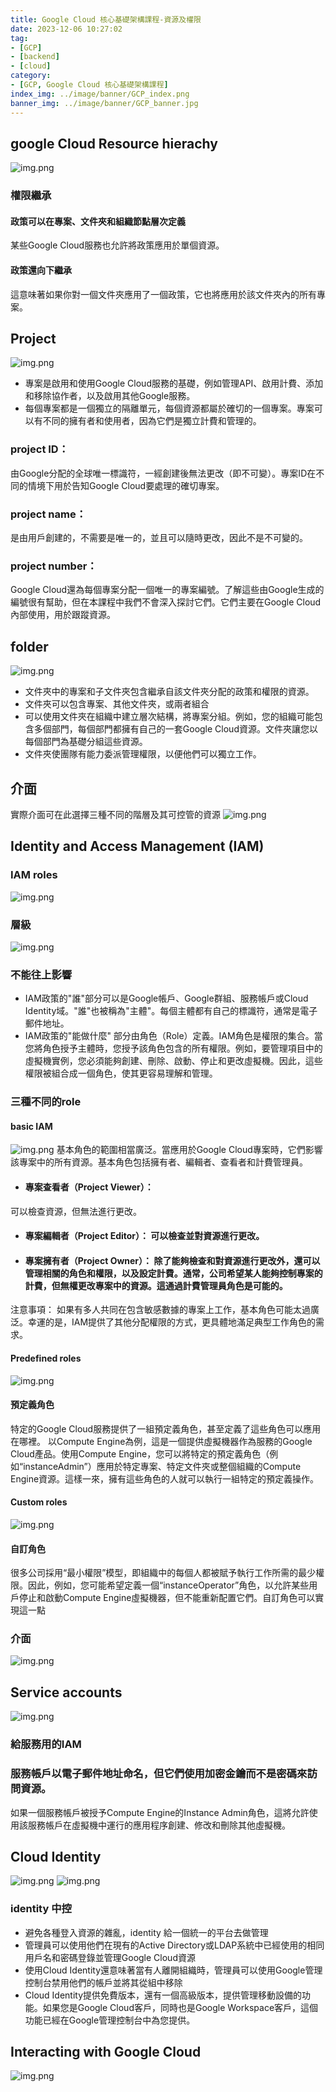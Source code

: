 ```yaml
---
title: Google Cloud 核心基礎架構課程-資源及權限
date: 2023-12-06 10:27:02
tag: 
- [GCP]
- [backend]
- [cloud]
category:
- [GCP, Google Cloud 核心基礎架構課程]
index_img: ../image/banner/GCP_index.png
banner_img: ../image/banner/GCP_banner.jpg
---
```


## google Cloud Resource hierachy

![img.png](../image/GCP/GCP_hierarchy.png)

### 權限繼承

#### 政策可以在專案、文件夾和組織節點層次定義

某些Google Cloud服務也允許將政策應用於單個資源。

#### 政策還向下繼承

這意味著如果你對一個文件夾應用了一個政策，它也將應用於該文件夾內的所有專案。

## Project

![img.png](../image/GCP/GCP_project.png)

- 專案是啟用和使用Google Cloud服務的基礎，例如管理API、啟用計費、添加和移除協作者，以及啟用其他Google服務。
- 每個專案都是一個獨立的隔離單元，每個資源都屬於確切的一個專案。專案可以有不同的擁有者和使用者，因為它們是獨立計費和管理的。

### project ID：

由Google分配的全球唯一標識符，一經創建後無法更改（即不可變）。專案ID在不同的情境下用於告知Google Cloud要處理的確切專案。

### project name：

是由用戶創建的，不需要是唯一的，並且可以隨時更改，因此不是不可變的。

### project number：

Google Cloud還為每個專案分配一個唯一的專案編號。了解這些由Google生成的編號很有幫助，但在本課程中我們不會深入探討它們。它們主要在Google
Cloud內部使用，用於跟蹤資源。

## folder
![img.png](../image/GCP/GCP_folder.png)
- 文件夾中的專案和子文件夾包含繼承自該文件夾分配的政策和權限的資源。
- 文件夾可以包含專案、其他文件夾，或兩者組合
- 可以使用文件夾在組織中建立層次結構，將專案分組。例如，您的組織可能包含多個部門，每個部門都擁有自己的一套Google Cloud資源。文件夾讓您以每個部門為基礎分組這些資源。
- 文件夾使團隊有能力委派管理權限，以便他們可以獨立工作。

## 介面
實際介面可在此選擇三種不同的階層及其可控管的資源
![img.png](../image/GCP/GCP_access.png)
## Identity and Access Management (IAM)

### IAM roles
![img.png](../image/GCP/GCP_IAM.png)
### 層級
![img.png](../image/GCP/GCP_IAM_layer.png)

### 不能往上影響

- IAM政策的"誰"部分可以是Google帳戶、Google群組、服務帳戶或Cloud Identity域。"誰"也被稱為"主體"。每個主體都有自己的標識符，通常是電子郵件地址。
- IAM政策的"能做什麼"
  部分由角色（Role）定義。IAM角色是權限的集合。當您將角色授予主體時，您授予該角色包含的所有權限。例如，要管理項目中的虛擬機實例，您必須能夠創建、刪除、啟動、停止和更改虛擬機。因此，這些權限被組合成一個角色，使其更容易理解和管理。

### 三種不同的role

#### basic IAM

![img.png](../image/GCP/GCP_basic_role.png)
基本角色的範圍相當廣泛。當應用於Google Cloud專案時，它們影響該專案中的所有資源。基本角色包括擁有者、編輯者、查看者和計費管理員。

- #### 專案查看者（Project Viewer）：

可以檢查資源，但無法進行更改。

- #### 專案編輯者（Project Editor）： 可以檢查並對資源進行更改。
- #### 專案擁有者（Project Owner）： 除了能夠檢查和對資源進行更改外，還可以管理相關的角色和權限，以及設定計費。通常，公司希望某人能夠控制專案的計費，但無權更改專案中的資源。這通過計費管理員角色是可能的。

注意事項： 如果有多人共同在包含敏感數據的專案上工作，基本角色可能太過廣泛。幸運的是，IAM提供了其他分配權限的方式，更具體地滿足典型工作角色的需求。

#### Predefined roles

![img.png](../image/GCP/GCP_Predefined_role.png)

#### 預定義角色

特定的Google Cloud服務提供了一組預定義角色，甚至定義了這些角色可以應用在哪裡。
以Compute Engine為例，這是一個提供虛擬機器作為服務的Google Cloud產品。使用Compute
Engine，您可以將特定的預定義角色（例如“instanceAdmin”）應用於特定專案、特定文件夾或整個組織的Compute
Engine資源。這樣一來，擁有這些角色的人就可以執行一組特定的預定義操作。

#### Custom roles

![img.png](../image/GCP/GCP_cusIAM.png)

#### 自訂角色

很多公司採用“最小權限”模型，即組織中的每個人都被賦予執行工作所需的最少權限。因此，例如，您可能希望定義一個“instanceOperator”角色，以允許某些用戶停止和啟動Compute
Engine虛擬機器，但不能重新配置它們。自訂角色可以實現這一點

### 介面

![img.png](../image/GCP/GCP_IAM_layout.png)

## Service accounts

![img.png](../image/GCP/GCP_service_account.png)

### 給服務用的IAM

### 服務帳戶以電子郵件地址命名，但它們使用加密金鑰而不是密碼來訪問資源。

如果一個服務帳戶被授予Compute Engine的Instance Admin角色，這將允許使用該服務帳戶在虛擬機中運行的應用程序創建、修改和刪除其他虛擬機。

## Cloud Identity

![img.png](../image/GCP/GCP_identity.png)
![img.png](../image/GCP/GCP_identity2.png)

### identity 中控

- 避免各種登入資源的雜亂，identity 給一個統一的平台去做管理
- 管理員可以使用他們在現有的Active Directory或LDAP系統中已經使用的相同用戶名和密碼登錄並管理Google Cloud資源
- 使用Cloud Identity還意味著當有人離開組織時，管理員可以使用Google管理控制台禁用他們的帳戶並將其從組中移除
- Cloud Identity提供免費版本，還有一個高級版本，提供管理移動設備的功能。如果您是Google Cloud客戶，同時也是Google
  Workspace客戶，這個功能已經在Google管理控制台中為您提供。

## Interacting with Google Cloud

![img.png](../image/GCP/GCP_interact.png)
